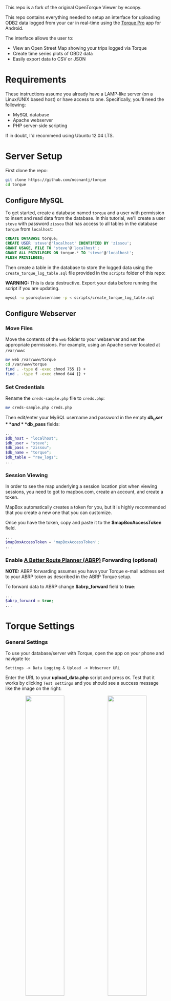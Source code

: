 This repo is a fork of the original OpenTorque Viewer by econpy.

This repo contains everything needed to setup an interface for uploading ODB2 data logged from your car in real-time using the [Torque Pro](https://play.google.com/store/apps/details?id=org.prowl.torque) app for Android.

The interface allows the user to:

  * View an Open Street Map showing your trips logged via Torque
  * Create time series plots of OBD2 data
  * Easily export data to CSV or JSON

<!--
# Demo #

[Check out the demo!](http://data.mattnicklay.com/torque/session.php?id=1404557450999)
-->

# Requirements #

These instructions assume you already have a LAMP-like server (on a Linux/UNIX based host) or have access to one. Specifically, you'll need the following:

  * MySQL database
  * Apache webserver
  * PHP server-side scripting

If in doubt, I'd recommend using Ubuntu 12.04 LTS.

# Server Setup #

First clone the repo:

```bash
git clone https://github.com/nconantj/torque
cd torque
```

## Configure MySQL ##

To get started, create a database named `torque` and a user with permission to insert and read data from the database. In this tutorial, we'll create a user `steve` with password `zissou` that has access to all tables in the database `torque` from `localhost`:

```sql
CREATE DATABASE torque;
CREATE USER 'steve'@'localhost' IDENTIFIED BY 'zissou';
GRANT USAGE, FILE TO 'steve'@'localhost';
GRANT ALL PRIVILEGES ON torque.* TO 'steve'@'localhost';
FLUSH PRIVILEGES;
```

Then create a table in the database to store the logged data using the `create_torque_log_table.sql` file provided in the `scripts` folder of this repo:

**WARNING:** This is data destructive. Export your data before running the script if you are updating.

```bash
mysql -u yoursqlusername -p < scripts/create_torque_log_table.sql
```

## Configure Webserver ##

### Move Files ###
Move the contents of the `web` folder to your webserver and set the appropriate permissions. For example, using an Apache server located at `/var/www`:

```bash
mv web /var/www/torque
cd /var/www/torque
find . -type d -exec chmod 755 {} +
find . -type f -exec chmod 644 {} +
```

### Set Credentials ###

Rename the `creds-sample.php` file to `creds.php`:

```bash
mv creds-sample.php creds.php
```

Then edit/enter your MySQL username and password in the empty **$db_user** and **$db_pass** fields:

```php
...
$db_host = "localhost";
$db_user = "steve";
$db_pass = "zissou";
$db_name = "torque";
$db_table = "raw_logs";
...
```

### Session Viewing ###

In order to see the map underlying a session location plot when viewing
sessions, you need to got to mapbox.com, create an account, and create a token.

MapBox automatically creates a token for you, but it is highly recommended that
you create a new one that you can customize.

Once you have the token, copy and paste it to the **$mapBoxAccessToken** field.

```php
...
$mapBoxAccessToken = 'mapBoxAccessToken';
...
```

### Enable [A Better Route Planner (ABRP)](https://abetterrouteplanner.com) Forwarding (optional) ###
**NOTE:** ABRP forwarding assumes you have your Torque e-mail address set to your ABRP token as described in the ABRP Torque setup.

To forward data to ABRP change **$abrp_forward** field to **true**:

```php
...
$abrp_forward = true;
...
```

# Torque Settings #

### General Settings ###

To use your database/server with Torque, open the app on your phone and navigate to:

```
Settings -> Data Logging & Upload -> Webserver URL
```

Enter the URL to your **upload_data.php** script and press `OK`. Test that it works by clicking `Test settings` and you should see a success message like the image on the right:

<div align="center" style="padding-bottom:15px;"><a href="https://storage.googleapis.com/torque_github/torque_webserver_url.png" target="_blank"><img src="https://storage.googleapis.com/torque_github/torque_webserver_url.png" width="49%" align="left"></img></a><a href="https://storage.googleapis.com/torque_github/torque_test_passed.png" target="_blank"><img src="https://storage.googleapis.com/torque_github/torque_test_passed.png" width="49%" align="right"></img></a></div>

The final thing you'll want to do before going for a drive is to check the appropriate boxes on the `Data Logging & Upload` page under the `REALTIME WEB UPLOAD` section. Personally, I have both **Upload to webserver** and **Only when ODB connected** checked.

At this point, you should be all setup. The next time you connect to Torque in your car, data will begin syncing into your MySQL database in real-time!

### ABRP Settings ###

To use your database/server with Torque, open the app on your phone and navigate to:

```
Settings -> Data Logging & Upload -> Webserver URL
```

Follow instructions from ABRP, but enter the URL to your **upload_data.php** script and press `OK`. Test that it works by clicking `Test settings` and you should see a success message like the image on the right:

<div align="center" style="padding-bottom:15px;"><a href="https://storage.googleapis.com/torque_github/torque_webserver_url.png" target="_blank"><img src="https://storage.googleapis.com/torque_github/torque_webserver_url.png" width="49%" align="left"></img></a><a href="https://storage.googleapis.com/torque_github/torque_test_passed.png" target="_blank"><img src="https://storage.googleapis.com/torque_github/torque_test_passed.png" width="49%" align="right"></img></a></div>

At this point, you should be all setup. The next time you connect to Torque in your car, data will begin syncing into your MySQL database in real-time!
